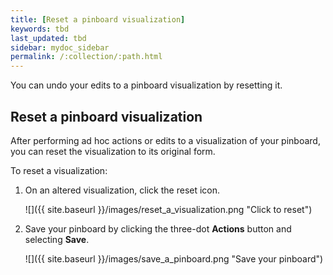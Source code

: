 ```yaml
---
title: [Reset a pinboard visualization]
keywords: tbd
last_updated: tbd
sidebar: mydoc_sidebar
permalink: /:collection/:path.html
---
```

You can undo your edits to a pinboard visualization by resetting it.

## Reset a pinboard visualization

After performing ad hoc actions or edits to a visualization of your pinboard, you can reset the visualization to its original form.

To reset a visualization:

1. On an altered visualization, click the reset icon.

     ![]({{ site.baseurl }}/images/reset_a_visualization.png "Click to reset")

2. Save your pinboard by clicking the three-dot **Actions** button and selecting **Save**.

     ![]({{ site.baseurl }}/images/save_a_pinboard.png "Save your pinboard")
